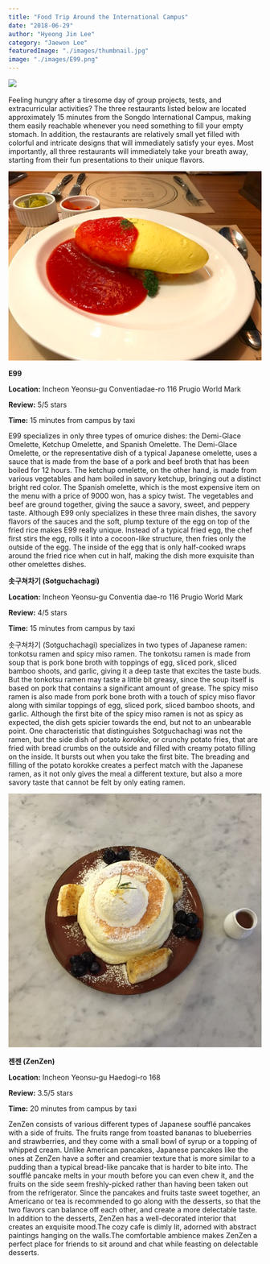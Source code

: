 ```yaml
---
title: "Food Trip Around the International Campus"
date: "2018-06-29"
author: "Hyeong Jin Lee"
category: "Jaewon Lee"
featuredImage: "./images/thumbnail.jpg"
image: "./images/E99.png"
---
```


![](/images/thumbnail.jpg)

Feeling hungry after a tiresome day of group projects, tests, and extracurricular activities? The three restaurants listed below are located approximately 15 minutes from the Songdo International Campus, making them easily reachable whenever you need something to fill your empty stomach. In addition, the restaurants are relatively small yet filled with colorful and intricate designs that will immediately satisfy your eyes. Most importantly, all three restaurants will immediately take your breath away, starting from their fun presentations to their unique flavors.

![](./images/E99.png)

**E99**

**Location:** Incheon Yeonsu-gu Conventiadae-ro 116 Prugio World Mark

**Review:** 5/5 stars

**Time:** 15 minutes from campus by taxi

E99 specializes in only three types of omurice dishes: the Demi-Glace Omelette, Ketchup Omelette, and Spanish Omelette. The Demi-Glace Omelette, or the representative dish of a typical Japanese omelette, uses a sauce that is made from the base of a pork and beef broth that has been boiled for 12 hours. The ketchup omelette, on the other hand, is made from various vegetables and ham boiled in savory ketchup, bringing out a distinct bright red color. The Spanish omelette, which is the most expensive item on the menu with a price of 9000 won, has a spicy twist. The vegetables and beef are ground together, giving the sauce a savory, sweet, and peppery taste. Although E99 only specializes in these three main dishes, the savory flavors of the sauces and the soft, plump texture of the egg on top of the fried rice makes E99 really unique. Instead of a typical fried egg, the chef first stirs the egg, rolls it into a cocoon-like structure, then fries only the outside of the egg. The inside of the egg that is only half-cooked wraps around the fried rice when cut in half, making the dish more exquisite than other omelettes dishes.

**솟구쳐차기 (Sotguchachagi)**

**Location:** Incheon Yeonsu-gu Conventia dae-ro 116 Prugio World Mark

**Review:** 4/5 stars

**Time:** 15 minutes from campus by taxi

솟구쳐차기 (Sotguchachagi) specializes in two types of Japanese ramen: tonkotsu ramen and spicy miso ramen. The tonkotsu ramen is made from soup that is pork bone broth with toppings of egg, sliced pork, sliced bamboo shoots, and garlic, giving it a deep taste that excites the taste buds. But the tonkotsu ramen may taste a little bit greasy, since the soup itself is based on pork that contains a significant amount of grease. The spicy miso ramen is also made from pork bone broth with a touch of spicy miso flavor along with similar toppings of egg, sliced pork, sliced bamboo shoots, and garlic. Although the first bite of the spicy miso ramen is not as spicy as expected, the dish gets spicier towards the end, but not to an unbearable point. One characteristic that distinguishes Sotguchachagi was not the ramen, but the side dish of potato _korokke_, or crunchy potato fries, that are fried with bread crumbs on the outside and filled with creamy potato filling on the inside. It bursts out when you take the first bite. The breading and filling of the potato korokke creates a perfect match with the Japanese ramen, as it not only gives the meal a different texture, but also a more savory taste that cannot be felt by only eating ramen.

![](./images/zenzen.jpg)

**젠젠 (ZenZen)**

**Location:** Incheon Yeonsu-gu Haedogi-ro 168

**Review:** 3.5/5 stars

**Time:** 20 minutes from campus by taxi

ZenZen consists of various different types of Japanese soufflé pancakes with a side of fruits. The fruits range from toasted bananas to blueberries and strawberries, and they come with a small bowl of syrup or a topping of whipped cream. Unlike American pancakes, Japanese pancakes like the ones at ZenZen have a softer and creamier texture that is more similar to a pudding than a typical bread-like pancake that is harder to bite into. The soufflé pancake melts in your mouth before you can even chew it, and the fruits on the side seem freshly-picked rather than having been taken out from the refrigerator. Since the pancakes and fruits taste sweet together, an Americano or tea is recommended to go along with the desserts, so that the two flavors can balance off each other, and create a more delectable taste. In addition to the desserts, ZenZen has a well-decorated interior that creates an exquisite mood.The cozy cafe is dimly lit, adorned with abstract paintings hanging on the walls.The comfortable ambience makes ZenZen a perfect place for friends to sit around and chat while feasting on delectable desserts.
